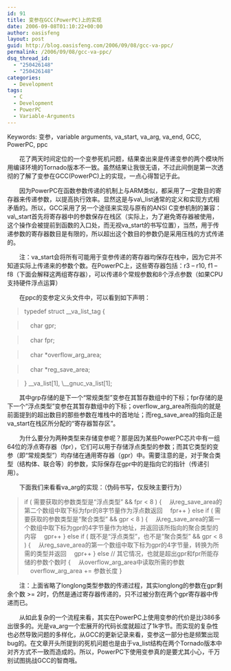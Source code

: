 ```yaml
---
id: 91
title: 变参在GCC(PowerPC)上的实现
date: 2006-09-08T01:10:22+00:00
author: oasisfeng
layout: post
guid: http://blog.oasisfeng.com/2006/09/08/gcc-va-ppc/
permalink: /2006/09/08/gcc-va-ppc/
dsq_thread_id:
  - "250426148"
  - "250426148"
categories:
  - Development
tags:
  - C
  - Development
  - PowerPC
  - Variable-Arguments
---
```

Keywords: 变参，variable arguments, va\_start, va\_arg, va_end, GCC, PowerPC, ppc

　　花了两天时间定位的一个变参死机问题，结果查出来是传递变参的两个模块所用编译环境的Tornado版本不一致。虽然结果让我很无语，不过此间倒是第一次透彻的了解了变参在GCC(PowerPC)上的实现，一点心得暂记于此。

<!--more-->　　因为PowerPC在函数参数传递的机制上与ARM类似，都采用了一定数目的寄存器来传递参数，以提高执行效率。显然这是与va\_list通常的定义和实现方式相矛盾的。所以，GCC采用了另一个途径来实现与原有的ANSI C变参机制的兼容：va\_start首先将寄存器中的参数保存在栈区（实际上，为了避免寄存器被使用，这个操作会被提前到函数的入口处，而无视va_start的书写位置），当然，用于传递参数的寄存器数目是有限的，所以超出这个数目的参数仍是采用压栈的方式传递的。

　　注：va_start会将所有可能用于变参传递的寄存器均保存在栈中，因为它并不知道实际上传递来的参数个数。在PowerPC上，这些寄存器包括：r3 &#8211; r10, f1 &#8211; f8（下面会解释这两组寄存器），可以传递8个常规参数和8个浮点参数（如果CPU支持硬件浮点运算）

　　在ppc的变参定义头文件中，可以看到如下声明：

> typedef struct _\_va\_list_tag {
  
> 　char gpr;
  
> 　char fpr;
  
> 　char *overflow\_arg\_area;
  
> 　char *reg\_save\_area;
  
> } \_\_va\_list[1], \\_\_gnuc\_va\_list[1]; 

　　其中grp存储的是下一个“常规类型”变参在其暂存数组中的下标；fpr存储的是下一个“浮点类型”变参在其暂存数组中的下标；overflow\_arg\_area所指向的就是前面提到的超出数目的那些参数在堆栈中的首地址；而reg\_save\_area的指向正是va_start在栈区所分配的“寄存器暂存区”。

　　为什么要分为两种类型来存储变参呢？那是因为某些PowerPC芯片中有一组64位的浮点寄存器（fpr），它们可以用于存储浮点类型的参数；而其它类型的变参（即“常规类型”）均存储在通用寄存器（gpr）中。需要注意的是，对于聚合类型（结构体、联合等）的参数，实际保存在gpr中的是指向它的指针（传递引用）。

　　下面我们来看看va_arg的实现：（伪码书写，仅反映主要行为）

> if ( 需要获取的参数类型是“浮点类型” && fpr < 8 ) { 　从reg\_save\_area的第二个数组中取下标为fpr的8字节量作为浮点数返回 　fpr++ } else if ( 需要获取的参数类型是“聚合类型” && gpr < 8 ) { 　从reg\_save\_area的第一个数组中取下标为gpr的4字节量作为地址，并返回该所指向的聚合类型的内容 　gpr++ } else if ( 既不是“浮点类型”，也不是“聚合类型” && gpr < 8 ) { 　从reg\_save\_area的第一个数组中取下标为gpr的4字节量，转换为所需的类型并返回 　gpr++ } else // 其它情况，也就是超出gpr和fpr所能存储的参数个数时 { 　从overflow\_arg\_area中读取所需的参数 　overflow\_arg\_area += 参数长度 } 

　　注：上面省略了longlong类型参数的传递过程，其实longlong的参数在gpr剩余个数 >= 2时，仍然是通过寄存器传递的，只不过被分割在两个gpr寄存器中传递而已。

　　从如此复杂的一个流程来看，其实在PowerPC上使用变参的代价是比i386多出很多的。光是va\_arg一个宏展开的代码长度就超过了1k字节。而实现的复杂性也必然导致问题的多样化，从GCC的更新记录来看，变参这一部分也是频繁出现bug的。在文章开头所提到的死机问题也是由于va\_list结构在两个Tornado版本中对齐方式不一致而造成的。所以，PowerPC下使用变参真的是要尤其小心，千万别试图挑战GCC的智商哦。